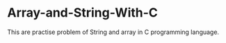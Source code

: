# Array-and-String-With-C

This are practise problem of String and array in C programming language.
